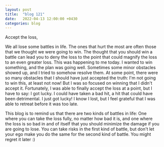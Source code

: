 ```yaml
---
layout: post
title:  "blog 121"
date:   2022-04-13 12:00:00 +0430
categories: blog
---
```


Accept the loss,

We all lose some battles in life. The ones that hurt the most are often those that we thought we were going to win. The thought that you should win a battle can lead you to deny the loss to the point that could magnify the loss to an even greater loss. This was happening to me today. I wanted to win something, and the plan was going well. Sometimes some minor obstacles showed up, and I tried to somehow resolve them. At some point, there were so many obstacles that I should have just accepted the truth: I'm not going to win this, at least not now! But I was so focused on winning that I didn't accept it. Fortunately, I was able to finally accept the loss at a point, but I have to say: I got lucky. I could have taken a bad hit, a hit that could have been detrimental. I just got lucky! I know I lost, but I feel grateful that I was able to retreat before it was too late.

This blog is to remind us that there are two kinds of battles in life: One where you can take the loss fully, no matter how bad it is, and one where the loss is so bad in and of itself that you should minimize the damage if you are going to lose. You can take risks in the first kind of battle, but don't let your ego make you do the same for the second kind of battle. You might regret it later :)
